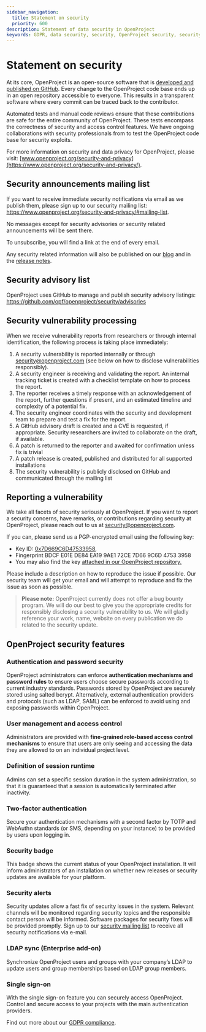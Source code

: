 ```yaml
---
sidebar_navigation:
  title: Statement on security
  priority: 600
description: Statement of data security in OpenProject
keywords: GDPR, data security, security, OpenProject security, security alerts, single sign-on, password security, mailing list
---
```


# Statement on security

At its core, OpenProject is an open-source software that is [developed and published on GitHub](https://github.com/opf/openproject). Every change to the OpenProject code base ends up in an open repository accessible to everyone. This results in a transparent software where every commit can be traced back to the contributor.

Automated tests and manual code reviews ensure that these contributions are safe for the entire community of OpenProject. These tests encompass the correctness of security and access control features. We have ongoing collaborations with security professionals from to test the OpenProject code base for security exploits.

For more information on security and data privacy for OpenProject, please visit: [www.openproject.org/security-and-privacy](https://www.openproject.org/security-and-privacy/).

## Security announcements mailing list

If you want to receive immediate security notifications via email as we publish them, please sign up to our security mailing list: https://www.openproject.org/security-and-privacy/#mailing-list.

No messages except for security advisories or security related announcements will be sent there.

To unsubscribe, you will find a link at the end of every email.

Any security related information will also be published on our [blog](https://www.openproject.org/blog/) and in the [release notes](../../release-notes/).

## Security advisory list

OpenProject uses GitHub to manage and publish security advisory listings: https://github.com/opf/openproject/security/advisories

## Security vulnerability processing

When we receive vulnerability reports from researchers or through internal identification, the following process is taking place immediately:

1. A security vulnerability is reported internally or through security@openproject.com (see below on how to disclose vulnerabilities responsibly).
2. A security engineer is receiving and validating the report. An internal tracking ticket is created with a checklist template on how to process the report.
3. The reporter receives a timely response with an acknowledgement of the report, further questions if present, and an estimated timeline and complexity of a potential fix.
4. The security engineer coordinates with the security and development team to prepare and test a fix for the report.
5. A GitHub advisory draft is created and a CVE is requested, if appropriate. Security researchers are invited to collaborate on the draft, if available.
6. A patch is returned to the reporter and awaited for confirmation unless fix is trivial
7. A patch release is created, published and distributed for all supported installations
8. The security vulnerability is publicly disclosed on GitHub and communicated through the mailing list

## Reporting a vulnerability

We take all facets of security seriously at OpenProject. If you want to report a security concerns, have remarks, or contributions regarding security at OpenProject, please reach out to us at [security@openproject.com](mailto:security@openproject.com).

If you can, please send us a PGP-encrypted email using the following key:

- Key ID: [0x7D669C6D47533958](https://keys.openpgp.org/vks/v1/by-fingerprint/BDCFE01EDE84EA199AE172CE7D669C6D47533958),
- Fingerprint BDCF E01E DE84 EA19 9AE1 72CE 7D66 9C6D 4753 3958
- You may also find the key [attached in our OpenProject repository.](security-at-openproject.com.asc)

Please include a description on how to reproduce the issue if possible. Our security team will get your email and will attempt to reproduce and fix the issue as soon as possible.

> **Please note:** OpenProject currently does not offer a bug bounty program. We will do our best to give you the appropriate credits for responsibly disclosing a security vulnerability to us. We will gladly reference your work, name, website on every publication we do related to the security update.

## OpenProject security features

### Authentication and password security

OpenProject administrators can enforce **authentication mechanisms and password rules** to ensure users choose secure passwords according to current industry standards. Passwords stored by OpenProject are securely stored using salted bcrypt. Alternatively, external authentication providers and protocols (such as LDAP, SAML) can be enforced to avoid using and exposing passwords within OpenProject.

### User management and access control

Administrators are provided with **fine-grained role-based access control mechanisms** to ensure that users are only seeing and accessing the data they are allowed to on an individual project level.

### Definition of session runtime

Admins can set a specific session duration in the system administration, so that it is guaranteed that a session is automatically terminated after inactivity.

### Two-factor authentication

Secure your authentication mechanisms with a second factor by TOTP and WebAuthn standards (or SMS, depending on your instance) to be provided by users upon logging in.

### Security badge

This badge shows the current status of your OpenProject installation. It will inform administrators of an installation on whether new releases or security updates are available for your platform.

### Security alerts

Security updates allow a fast fix of security issues in the system. Relevant channels will be monitored regarding security topics and the responsible contact person will be informed. Software packages for security fixes will be provided promptly. Sign up to our [security mailing list](#security-announcements-mailing-list) to receive all security notifications via e-mail.

### LDAP sync (Enterprise add-on)

Synchronize OpenProject users and groups with your company’s LDAP to update users and group memberships based on LDAP group members.

### Single sign-on

With the single sign-on feature you can securely access OpenProject. Control and secure access to your projects with the main authentication providers.

Find out more about our [GDPR compliance](../../enterprise-guide/enterprise-cloud-guide/gdpr-compliance/).
